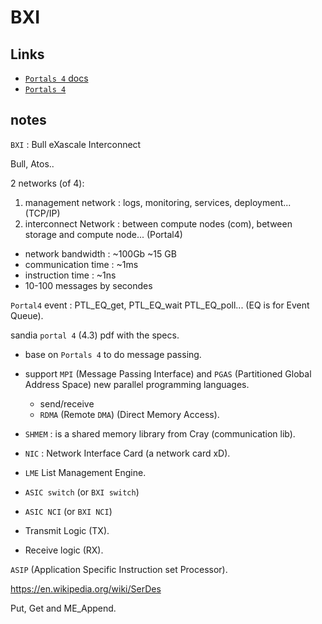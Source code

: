 # BXI

## Links

- [`Portals 4` docs](https://www.sandia.gov/portals/portals-4-0-specification-clone-2/)
- [`Portals 4`](https://github.com/Portals4/portals4)

## notes

`BXI` : Bull eXascale Interconnect

Bull, Atos..

2 networks (of 4):

1. management network : logs, monitoring, services, deployment... (TCP/IP)
2. interconnect Network : between compute nodes (com), between storage and compute node... (Portal4)

- network bandwidth : ~100Gb ~15 GB
- communication time : ~1ms
- instruction time : ~1ns
- 10-100 messages by secondes

`Portal4` event : PTL_EQ_get, PTL_EQ_wait PTL_EQ_poll... (EQ is for Event Queue).

sandia `portal 4` (4.3) pdf with the specs.

- base on `Portals 4` to do message passing.
- support `MPI` (Message Passing Interface) and `PGAS` (Partitioned Global Address Space) new parallel programming languages.
  - send/receive
  - `RDMA` (Remote `DMA`) (Direct Memory Access).
- `SHMEM` : is a shared memory library from Cray (communication lib).
- `NIC` : Network Interface Card (a network card xD).
- `LME` List Management Engine.

- `ASIC switch` (or `BXI switch`)
- `ASIC NCI` (or `BXI NCI`)

- Transmit Logic (TX).
- Receive logic (RX).

`ASIP` (Application Specific Instruction set Processor).

<https://en.wikipedia.org/wiki/SerDes>

Put, Get and ME_Append.
